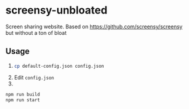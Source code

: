 # screensy-unbloated

Screen sharing website.
Based on https://github.com/screensy/screensy but without a ton of bloat

## Usage

1.  ```sh
    cp default-config.json config.json
    ```
2.  Edit `config.json`
3.

```sh
npm run build
npm run start
```
